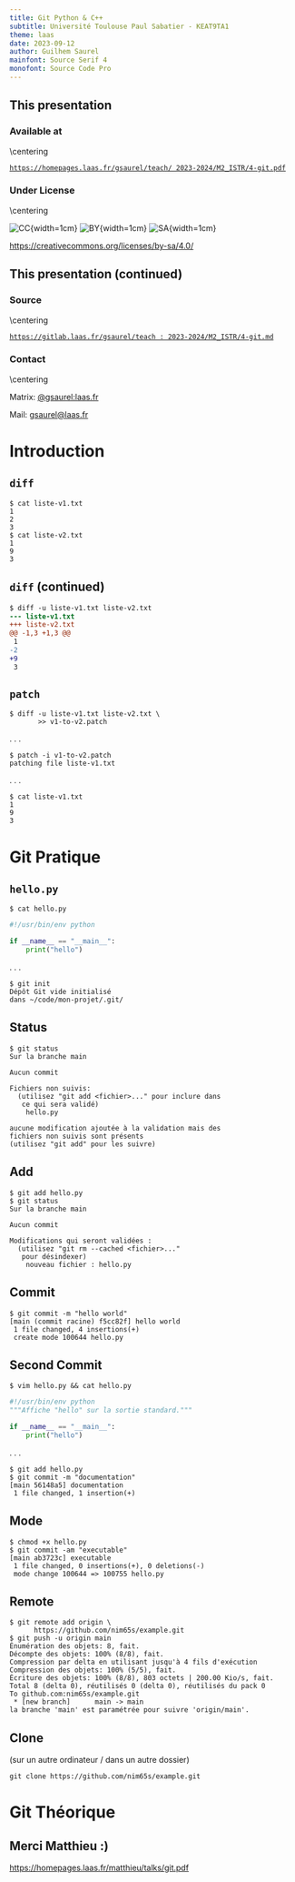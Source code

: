```yaml
---
title: Git Python & C++
subtitle: Université Toulouse Paul Sabatier - KEAT9TA1
theme: laas
date: 2023-09-12
author: Guilhem Saurel
mainfont: Source Serif 4
monofont: Source Code Pro
---
```


## This presentation

### Available at

\centering

[`https://homepages.laas.fr/gsaurel/teach/
2023-2024/M2_ISTR/4-git.pdf`](https://homepages.laas.fr/gsaurel/teach/2023-2024/M2_ISTR/4-git.pdf)

### Under License

\centering

![CC](media/cc.png){width=1cm}
![BY](media/by.png){width=1cm}
![SA](media/sa.png){width=1cm}

<https://creativecommons.org/licenses/by-sa/4.0/>

## This presentation (continued)

### Source

\centering

[`https://gitlab.laas.fr/gsaurel/teach :
2023-2024/M2_ISTR/4-git.md`](https://gitlab.laas.fr/gsaurel/teach/-/blob/main/2023-2024/M2_ISTR/4-git.md)

### Contact

\centering

Matrix: [@gsaurel:laas.fr](https://matrix.to/\#/@gsaurel:laas.fr)

Mail: [gsaurel@laas.fr](mailto::gsaurel@laas.fr)

# Introduction

## `diff`

```
$ cat liste-v1.txt
1
2
3
$ cat liste-v2.txt
1
9
3
```

## `diff` (continued)

```diff
$ diff -u liste-v1.txt liste-v2.txt
--- liste-v1.txt
+++ liste-v2.txt
@@ -1,3 +1,3 @@
 1
-2
+9
 3
```

## `patch`

```
$ diff -u liste-v1.txt liste-v2.txt \
       >> v1-to-v2.patch
```

. . .

```
$ patch -i v1-to-v2.patch
patching file liste-v1.txt
```

. . .

```
$ cat liste-v1.txt
1
9
3

```

# Git Pratique

## `hello.py`

```
$ cat hello.py
```

```python
#!/usr/bin/env python

if __name__ == "__main__":
    print("hello")
```

. . .

```
$ git init
Dépôt Git vide initialisé
dans ~/code/mon-projet/.git/
```

## Status

```
$ git status
Sur la branche main

Aucun commit

Fichiers non suivis:
  (utilisez "git add <fichier>..." pour inclure dans
   ce qui sera validé)
	hello.py

aucune modification ajoutée à la validation mais des
fichiers non suivis sont présents
(utilisez "git add" pour les suivre)
```

## Add

```
$ git add hello.py
$ git status
Sur la branche main

Aucun commit

Modifications qui seront validées :
  (utilisez "git rm --cached <fichier>..."
   pour désindexer)
	nouveau fichier : hello.py
```

## Commit

```
$ git commit -m "hello world"
[main (commit racine) f5cc82f] hello world
 1 file changed, 4 insertions(+)
 create mode 100644 hello.py
```

## Second Commit

```
$ vim hello.py && cat hello.py
```

```python
#!/usr/bin/env python
"""Affiche "hello" sur la sortie standard."""

if __name__ == "__main__":
    print("hello")
```

. . .

```
$ git add hello.py
$ git commit -m "documentation"
[main 56148a5] documentation
 1 file changed, 1 insertion(+)
```

## Mode

```
$ chmod +x hello.py
$ git commit -am "executable"
[main ab3723c] executable
 1 file changed, 0 insertions(+), 0 deletions(-)
 mode change 100644 => 100755 hello.py
```

## Remote

```
$ git remote add origin \
      https://github.com/nim65s/example.git
$ git push -u origin main
Énumération des objets: 8, fait.
Décompte des objets: 100% (8/8), fait.
Compression par delta en utilisant jusqu'à 4 fils d'exécution
Compression des objets: 100% (5/5), fait.
Écriture des objets: 100% (8/8), 803 octets | 200.00 Kio/s, fait.
Total 8 (delta 0), réutilisés 0 (delta 0), réutilisés du pack 0
To github.com:nim65s/example.git
 * [new branch]      main -> main
la branche 'main' est paramétrée pour suivre 'origin/main'.
```

## Clone

(sur un autre ordinateur / dans un autre dossier)

```
git clone https://github.com/nim65s/example.git
```


# Git Théorique

## Merci Matthieu :)

<https://homepages.laas.fr/matthieu/talks/git.pdf>
